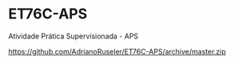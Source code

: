 # ET76C-APS
Atividade Prática Supervisionada - APS

 https://github.com/AdrianoRuseler/ET76C-APS/archive/master.zip
